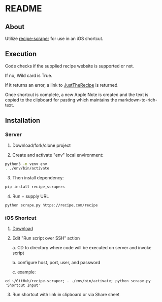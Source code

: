 # README

## About
Utilize [recipe-scraper](https://github.com/hhursev/recipe-scrapers) for use in an iOS shortcut.

## Execution
Code checks if the supplied recipe website is supported or not.

If no, Wild card is True.

If it returns an error, a link to [JustTheRecipe](https://www.justtherecipe.com/) is returned.

Once shortcut is complete, a new Apple Note is created and the text is copied to the clipboard for pasting which maintains the markdown-to-rich-text.

## Installation

### Server

1. Download/fork/clone project

2. Create and activate "env" local environment:

```sh
python3 -m venv env
. ./env/bin/activate
```

3. Then install dependency:

```sh
pip install recipe_scrapers
```

4. Run + supply URL

```sh
python scrape.py https://recipe.com/recipe
```

### iOS Shortcut

1. [Download](https://www.icloud.com/shortcuts/79ba5f80d70841d6b2880edd6fdb2dfc)

2. Edit "Run script over SSH" action

	a. CD to directory where code will be executed on server and invoke script

	b. configure host, port, user, and password
	
	c. example:
	
`cd ~/GitHub/recipe-scraper; . ./env/bin/activate; python scrape.py 'Shortcut Input'`

3. Run shortcut with link in clipboard or via Share sheet
